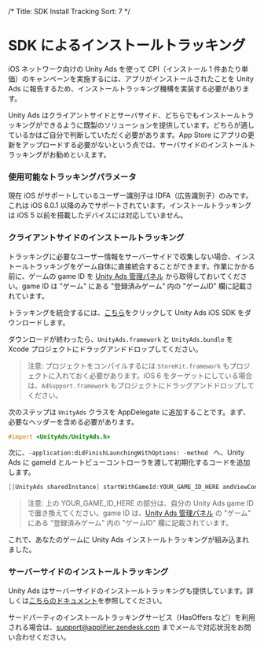/*
Title: SDK Install Tracking
Sort: 7
*/

# SDK によるインストールトラッキング
iOS ネットワーク向けの Unity Ads を使って CPI（インストール 1 件あたり単価）のキャンペーンを実施するには、アプリがインストールされたことを Unity Ads に報告するため、インストールトラッキング機構を実装する必要があります。

Unity Ads はクライアントサイドとサーバサイド、どちらでもインストールトラッキングができるように既製のソリューションを提供しています。どちらが適しているかはご自分で判断していただく必要があります。App Store にアプリの更新をアップロードする必要がないという点では、サーバサイドのインストールトラッキングがお勧めといえます。

### 使用可能なトラッキングパラメータ

現在 iOS がサポートしているユーザー識別子は IDFA（広告識別子）のみです。これは iOS 6.0.1 以降のみでサポートされています。インストールトラッキングは iOS 5 以前を搭載したデバイスには対応していません。

### クライアントサイドのインストールトラッキング
トラッキングに必要なユーザー情報をサーバーサイドで収集しない場合、インストールトラッキングをゲーム自体に直接統合することができます。作業にかかる前に、ゲームの game ID を [Unity Ads 管理パネル][3] から取得しておいてください。game ID は "ゲーム" にある "登録済みゲーム" 内の "ゲームID" 欄に記載されています。

トラッキングを統合するには、[こちら][4]をクリックして Unity Ads iOS SDK をダウンロードします。

ダウンロードが終わったら、`UnityAds.framework` と `UnityAds.bundle` を Xcode プロジェクトにドラッグアンドドロップしてください。

> 注意: プロジェクトをコンパイルするには `StoreKit.framework` もプロジェクトに入れておく必要があります。iOS 6 をターゲットにしている場合は、`AdSupport.framework` もプロジェクトにドラッグアンドドロップしてください。

次のステップは `UnityAds` クラスを AppDelegate に追加することです。まず、必要なヘッダーを含める必要があります。

```objective-c
#import <UnityAds/UnityAds.h>
```
次に、`-application:didFinishLaunchingWithOptions: -method ` へ、Unity Ads に gameId とルートビューコントローラを渡して初期化するコードを追加します。

```objective-c
[[UnityAds sharedInstance] startWithGameId:YOUR_GAME_ID_HERE andViewController:myViewController];
```

> 注意: 上の YOUR_GAME_ID_HERE の部分は、自分の Unity Ads game ID で置き換えてください。game ID は、[Unity Ads 管理パネル][3] の "ゲーム" にある "登録済みゲーム" 内の "ゲームID" 欄に記載されています。

これで、あなたのゲームに Unity Ads インストールトラッキングが組み込まれました。

### サーバーサイドのインストールトラッキング
Unity Ads はサーバーサイドのインストールトラッキングも提供しています。詳しくは[こちらのドキュメント][5]を参照してください。

サードパーティのインストールトラッキングサービス（HasOffers など）を利用される場合は、support@applifier.zendesk.com までメールで対応状況をお問い合わせください。

[3]: https://unityads.unity3d.com/admin
[4]: https://github.com/Applifier/unity-ads-sdk
[5]: ./Server-to-Server-Install-Tracking